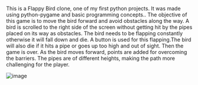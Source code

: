 This is a Flappy Bird clone, one of my first python projects. It was made using python-pygame and basic programming concepts..
The objective of this game is to move the bird forward and avoid obstacles along the way. A bird is scrolled to the right side of the screen without getting hit by the pipes placed on its way as obstacles. The bird needs to be flapping constantly otherwise it will fall down and die. A button is used for this flapping.The bird will also die if it hits a pipe or goes up too high and out of sight. Then the game is over. As the bird moves forward, points are added for overcoming the barriers. The pipes are of different heights, making the path more challenging for the player.

![image](https://github.com/Navneeeetkaur/Flapping-Bird/assets/140687052/e0077bcb-a31d-4fe3-b435-23de98dfdfc2)
